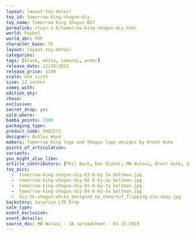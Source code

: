 ```yaml
---
layout: layout-toy-detail 
toy_id: tomorrow-king-shogun-diy
toy_name: Tomorrow King Shogun DIY
permalink: /toys-1-6/tomorrow-king-shogun-diy.html
world: Popbot
world_abr: POP
character_base: TK
layout: layout-toy-detail
categories: 
tags: [blank, white, samurai, armor]
release_date: 12/20/2012
release_price: $140 
scale: one sixth
size: 12 inches
comes_with: 
edition_qty: 
chase: 
exclusive: 
secret_drop: yes
sold_where: 
bamba_points: 1500
packaging_type: 
product_code: SHOGIY2
designer: Ashley Wood
makers: Tomorrow King logo and Shogun logo designs by Brent Ashe
points_of_articulation: 
variants: 
you_might_also_like: 
article_contributors: [Phil Back, Don Slater, MW Wutasi, Brent Ashe, 3a_boltman, theartof_flipping]
toy_pics: 
  -  tomorrow-king-shogun-diy-03-6-by-3a_boltman.jpg
  -  tomorrow-king-shogun-diy-02-6-by-3a_boltman.jpg
  -  tomorrow-king-shogun-diy-01-6-by-3a_boltman.jpg
  -  tomorrow-king-shogun-diy-04-6-by-3a_boltman.jpg
  -  diy-tk-shogun-white_designed_by_theartof_flipping-via-ebay.jpg
backstory: Surprise LTD Drop
sale_type: 
event_exclusive: 
event_details: 
source_doc: MW Wutasi - 3A spreadsheet - 01-15-2019
---
```

